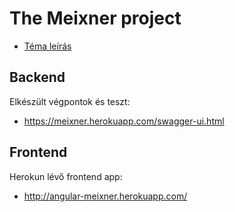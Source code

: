 # The Meixner project
- [Téma leírás](https://www.aut.bme.hu/Task/19-20-tavasz/Fullstack-alkalmazas-altalanos)

## Backend

Elkészült végpontok és teszt:
- https://meixner.herokuapp.com/swagger-ui.html

## Frontend

Herokun lévő frontend app:
- http://angular-meixner.herokuapp.com/
